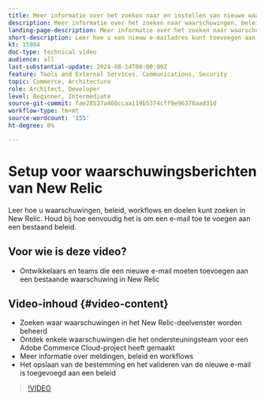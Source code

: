 ```yaml
---
title: Meer informatie over het zoeken naar en instellen van nieuwe waarschuwingsberichten in New Relic
description: Meer informatie over het zoeken naar waarschuwingen, beleidsregels en leveringsmechanismen voor New Relic-waarschuwingen
landing-page-description: Meer informatie over het zoeken naar waarschuwingen, beleidsregels en leveringsmechanismen voor New Relic-waarschuwingen
short-description: Leer hoe u een nieuw e-mailadres kunt toevoegen aan een bestaand waarschuwingsbeleid in New Relic.
kt: 15984
doc-type: technical video
audience: all
last-substantial-update: 2024-08-14T00:00:00Z
feature: Tools and External Services, Communications, Security
topic: Commerce, Architecture
role: Architect, Developer
level: Beginner, Intermediate
source-git-commit: fae28537a460ccaa119b5374cff9e96378aad31d
workflow-type: tm+mt
source-wordcount: '155'
ht-degree: 0%

---
```


# Setup voor waarschuwingsberichten van New Relic

Leer hoe u waarschuwingen, beleid, workflows en doelen kunt zoeken in New Relic. Houd bij hoe eenvoudig het is om een e-mail toe te voegen aan een bestaand beleid.

## Voor wie is deze video?

* Ontwikkelaars en teams die een nieuwe e-mail moeten toevoegen aan een bestaande waarschuwing in New Relic

## Video-inhoud {#video-content}

* Zoeken waar waarschuwingen in het New Relic-deelvenster worden beheerd
* Ontdek enkele waarschuwingen die het ondersteuningsteam voor een Adobe Commerce Cloud-project heeft gemaakt
* Meer informatie over meldingen, beleid en workflows
* Het opslaan van de bestemming en het valideren van de nieuwe e-mail is toegevoegd aan een beleid

>[!VIDEO](https://video.tv.adobe.com/v/3441208?learn=on&captions=dut)
